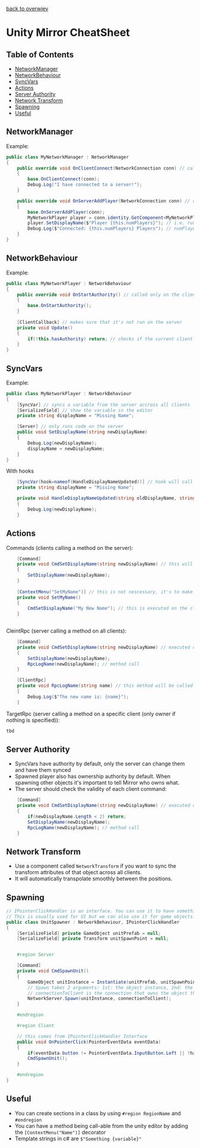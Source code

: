 [back to overwiev](/../..)

# Unity Mirror CheatSheet

## Table of Contents

- [NetworkManager](#networkmanager)
- [NetworkBehaviour](#networkbehaviour)
- [SyncVars](#syncvars)
- [Actions](#syncvars)
- [Server Authority](#server-authority)
- [Network Transform](#network-transform)
- [Spawning](#spawning)
- [Useful](#useful)

## NetworkManager
Example:
```c#
public class MyNetworkManager : NetworkManager
{
    public override void OnClientConnect(NetworkConnection conn) // called on the client when it's connected to the server
    {
        base.OnClientConnect(conn);
        Debug.Log("I have connected to a server!");
    }

    public override void OnServerAddPlayer(NetworkConnection conn) // called on the server whenever a player object is added after a client connected
    {
        base.OnServerAddPlayer(conn);
        MyNetworkPlayer player = conn.identity.GetComponent<MyNetworkPlayer>(); // conn.identity is a reference to the player object that was created
        player.SetDisplayName($"Player {this.numPlayers}"); // i.e. run a script on the player in
        Debug.Log($"Connected: {this.numPlayers} Players"); // numPlayers holds a count of the amount of players
    }
}
```

## NetworkBehaviour
Example:
```c#
public class MyNetworkPlayer : NetworkBehaviour
{
    public override void OnStartAuthority() // called only on the client that owns the object as soon as authority was given by the server
    {
        base.OnStartAuthority();
    }
    
    [ClientCallback] // makes sure that it's not run on the server
    private void Update()
    {
        if(!this.hasAuthority) return; // checks if the current client is the owner of the object
    }
}
```

## SyncVars

Example:
```c#
public class MyNetworkPlayer : NetworkBehaviour
{
    [SyncVar] // syncs a variable from the server accross all clients
    [SerializeField] // show the variable in the editor
    private string displayName = "Missing Name";

    [Server] // only runs code on the server
    public void SetDisplayName(string newDisplayName)
    {
        Debug.Log(newDisplayName);
        displayName = newDisplayName;
    }
}
```

With hooks
```c#
    [SyncVar(hook=nameof(HandleDisplayNameUpdated))] // hook will call the specified method on the client every time the var is updated
    private string displayName = "Missing Name";

    private void HandleDisplayNameUpdated(string oldDisplayName, string newDisplayName)
    {
        Debug.Log(newDisplayName);
    }
```

## Actions

Commands (clients calling a method on the server):
```c#
    [Command]
    private void CmdSetDisplayName(string newDisplayName) // this will only be executed on the server
    {
        SetDisplayName(newDisplayName);
    }
    
    [ContextMenu("SetMyName")] // this is not nescessary, it's to make the method available in the unity editor
    private void SetMyName()
    {
        CmdSetDisplayName("My New Name"); // this is executed on the client, it will tell the server to execute the command method on the server
    }
    
```

CleintRpc (server calling a method on all clients):
```c#
    [Command]
    private void CmdSetDisplayName(string newDisplayName) // executed on the server
    {
        SetDisplayName(newDisplayName);
        RpcLogName(newDisplayName); // method call
    }

    [ClientRpc]
    private void RpcLogName(string name) // this method will be called on all clients
    {
        Debug.Log($"The new name is: {name}");
    }
```

TargetRpc (server calling a method on a specific client (only owner if nothing is specified)):
```c#
tbd
```

## Server Authority

- SyncVars have authority by default, only the server can change them and have them synced
- Spawned player also has ownership authority by default. When spawning other objects it's important to tell Mirror who owns what.
- The server should check the validity of each client command:
```c#
    [Command]
    private void CmdSetDisplayName(string newDisplayName) // executed on the server
    {
        if(newDisplayName.Length < 2) return;
        SetDisplayName(newDisplayName);
        RpcLogName(newDisplayName); // method call
    }
```

## Network Transform

- Use a component called `NetworkTransform` if you want to sync the transform attributes of that object across all clients.
- It will automatically transpolate smoothly between the positions.

## Spawning

```c#
// IPointerClickHandler is an interface. You can use it to have something happening when the user clicks the object it is attached to
// This is usually used for UI but we can also use it for game objects. You'll need to add an EventSystem to your Game
public class UnitSpawner : NetworkBehaviour, IPointerClickHandler
{
    [SerializeField] private GameObject unitPrefab = null;
    [SerializeField] private Transform unitSpawnPoint = null;


    #region Server

    [Command]
    private void CmdSpawnUnit()
    {
        GameObject unitInstance = Instantiate(unitPrefab, unitSpawnPoint.position, unitSpawnPoint.rotation);
        // Spawn takes 2 arguments: 1st: the object instance, 2nd: the owner of the object (if empty, the server will be the owner)
        // connectionToClient is the connection that owns the object that called the command
        NetworkServer.Spawn(unitInstance, connectionToClient);
    }

    #endregion

    #region Client

    // this comes from IPointerClickHandler Interface
    public void OnPointerClick(PointerEventData eventData)
    {
        if(eventData.button != PointerEventData.InputButton.Left || !hasAuthority) return;
        CmdSpawnUnit();
    }

    #endregion
}
```

## Useful

- You can create sections in a class by using `#region RegionName` and `#endregion`
- You can have a method being call-able from the unity editor by adding the `[ContextMenu("Name")]` decorator
- Template strings in c# are `$"Something {variable}"`
